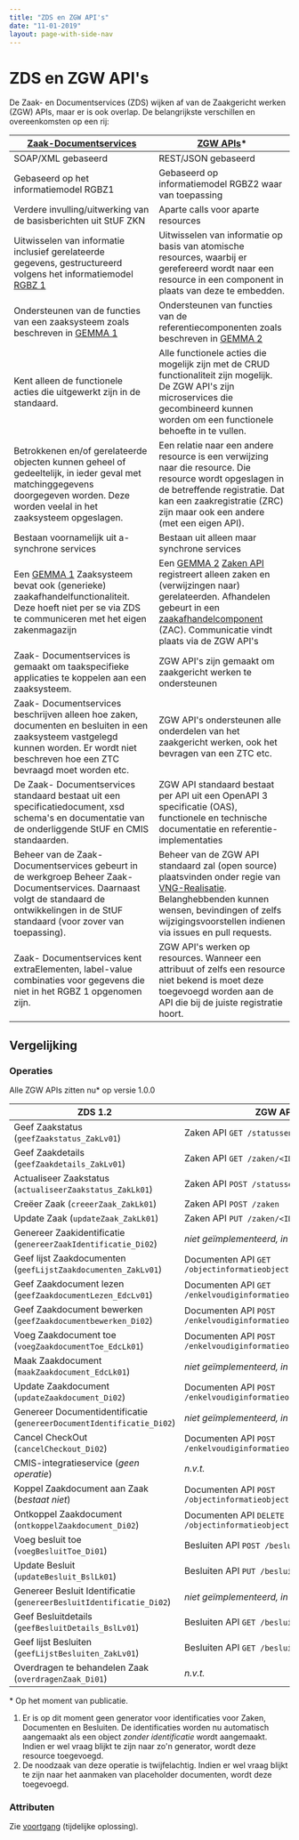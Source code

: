 ```yaml
---
title: "ZDS en ZGW API's"
date: "11-01-2019"
layout: page-with-side-nav
---
```


# ZDS en ZGW API's

De Zaak- en Documentservices (ZDS) wijken af van de Zaakgericht werken (ZGW) APIs, maar er is ook
overlap. De belangrijkste verschillen en overeenkomsten op een rij:

| [Zaak-Documentservices](https://www.gemmaonline.nl/index.php/Zaak-_en_Documentservices)                                                                                                                                               | [ZGW APIs](https://zaakgerichtwerken.vng.cloud/standaard/)\*                                                                                                                                                                                                                                                                                                                                                                                                           |
| ------------------------------------------------------------------------------------------------------------------------------------------------------------------------------------------------------------------------------------- | ---------------------------------------------------------------------------------------------------------------------------------------------------------------------------------------------------------------------------------------------------------------------------------------------------------------------------------------------------------------------------------------------------------------------------------------------------------------------- |
| SOAP/XML gebaseerd                                                                                                                                                                                                                    | REST/JSON gebaseerd                                                                                                                                                                                                                                                                                                                                                                                                                                                    |
| Gebaseerd op het informatiemodel RGBZ1                                                                                                                                                                                                | Gebaseerd op informatiemodel RGBZ2 waar van toepassing                                                                                                                                                                                                                                                                                                                                                                                                                 |
| Verdere invulling/uitwerking van de basisberichten uit StUF ZKN                                                                                                                                                                       | Aparte calls voor aparte resources                                                                                                                                                                                                                                                                                                                                                                                                                                     |
| Uitwisselen van informatie inclusief gerelateerde gegevens, gestructureerd volgens het informatiemodel [RGBZ 1](<https://www.gemmaonline.nl/index.php/Informatiemodel_Zaken_(RGBZ)>)                                                  | Uitwisselen van informatie op basis van atomische resources, waarbij er gerefereerd wordt naar een resource in een component in plaats van deze te embedden.                                                                                                                                                                                                                                                                                                           |
| Ondersteunen van de functies van een zaaksysteem zoals beschreven in [GEMMA 1](https://www.gemmaonline.nl/index.php/Overzicht_GEMMA_1_referentiecomponenten)                                                                          | Ondersteunen van functies van de referentiecomponenten zoals beschreven in [GEMMA 2](https://www.gemmaonline.nl/index.php/Overzicht_generieke_referentiecomponenten_GEMMA_2)                                                                                                                                                                                                                                                                                           |
| Kent alleen de functionele acties die uitgewerkt zijn in de standaard.                                                                                                                                                                | Alle functionele acties die mogelijk zijn met de CRUD functionaliteit zijn mogelijk. De ZGW API's zijn microservices die gecombineerd kunnen worden om een functionele behoefte in te vullen.                                                                                                                                                                                                                                                                          |
| Betrokkenen en/of gerelateerde objecten kunnen geheel of gedeeltelijk, in ieder geval met matchinggegevens doorgegeven worden. Deze worden veelal in het zaaksysteem opgeslagen.                                                      | Een relatie naar een andere resource is een verwijzing naar die resource. Die resource wordt opgeslagen in de betreffende registratie. Dat kan een zaakregistratie (ZRC) zijn maar ook een andere (met een eigen API).                                                                                                                                                                                                                                                 |
| Bestaan voornamelijk uit a-synchrone services                                                                                                                                                                                         | Bestaan uit alleen maar synchrone services                                                                                                                                                                                                                                                                                                                                                                                                                             |
| Een [GEMMA 1](https://www.gemmaonline.nl/index.php/Overzicht_GEMMA_1_referentiecomponenten) Zaaksysteem bevat ook (generieke) zaakafhandelfunctionaliteit. Deze hoeft niet per se via ZDS te communiceren met het eigen zakenmagazijn | Een [GEMMA 2](https://www.gemmaonline.nl/index.php/Overzicht_generieke_referentiecomponenten_GEMMA_2) [Zaken API](https://www.gemmaonline.nl/index.php/GEMMA2/0.9/id-a97b6545-d5a7-485d-9b13-3ce22db5b9cf) registreert alleen zaken en (verwijzingen naar) gerelateerden. Afhandelen gebeurt in een [zaakafhandelcomponent](https://www.gemmaonline.nl/index.php/GEMMA2/0.9/id-f2dfbd0b-9d36-405c-bdbe-827f3296de29) (ZAC). Communicatie vindt plaats via de ZGW API's |
| Zaak- Documentservices is gemaakt om taakspecifieke applicaties te koppelen aan een zaaksysteem.                                                                                                                                      | ZGW API's zijn gemaakt om zaakgericht werken te ondersteunen                                                                                                                                                                                                                                                                                                                                                                                                           |
| Zaak- Documentservices beschrijven alleen hoe zaken, documenten en besluiten in een zaaksysteem vastgelegd kunnen worden. Er wordt niet beschreven hoe een ZTC bevraagd moet worden etc.                                              | ZGW API's ondersteunen alle onderdelen van het zaakgericht werken, ook het bevragen van een ZTC etc.                                                                                                                                                                                                                                                                                                                                                                   |
| De Zaak- Documentservices standaard bestaat uit een specificatiedocument, xsd schema's en documentatie van de onderliggende StUF en CMIS standaarden.                                                                                 | ZGW API standaard bestaat per API uit een OpenAPI 3 specificatie (OAS), functionele en technische documentatie en referentie-implementaties                                                                                                                                                                                                                                                                                                                            |
| Beheer van de Zaak- Documentservices gebeurt in de werkgroep Beheer Zaak- Documentservices. Daarnaast volgt de standaard de ontwikkelingen in de StUF standaard (voor zover van toepassing).                                          | Beheer van de ZGW API standaard zal (open source) plaatsvinden onder regie van [VNG-Realisatie](https://www.vngrealisatie.nl/). Belanghebbenden kunnen wensen, bevindingen of zelfs wijzigingsvoorstellen indienen via issues en pull requests.                                                                                                                                                                                                                        |
| Zaak- Documentservices kent extraElementen, label-value combinaties voor gegevens die niet in het RGBZ 1 opgenomen zijn.                                                                                                              | ZGW API's werken op resources. Wanneer een attribuut of zelfs een resource niet bekend is moet deze toegevoegd worden aan de API die bij de juiste registratie hoort.                                                                                                                                                                                                                                                                                                  |

## Vergelijking

### Operaties

Alle ZGW APIs zitten nu\* op versie 1.0.0

| ZDS 1.2                                                               | ZGW APIs\*                                                       |
| --------------------------------------------------------------------- | ---------------------------------------------------------------- |
| Geef Zaakstatus (`geefZaakstatus_ZakLv01`)                            | Zaken API `GET /statussen?zaak=<ID>`                             |
| Geef Zaakdetails (`geefZaakdetails_ZakLv01`)                          | Zaken API `GET /zaken/<ID>`                                      |
| Actualiseer Zaakstatus (`actualiseerZaakstatus_ZakLk01`)              | Zaken API `POST /statussen/`                                     |
| Creëer Zaak (`creeerZaak_ZakLk01`)                                    | Zaken API `POST /zaken`                                          |
| Update Zaak (`updateZaak_ZakLk01`)                                    | Zaken API `PUT /zaken/<ID>`                                      |
| Genereer Zaakidentificatie (`genereerZaakIdentificatie_Di02`)         | _niet geïmplementeerd, in overweging_ <sup>1</sup>               |
| Geef lijst Zaakdocumenten (`geefLijstZaakdocumenten_ZakLv01`)         | Documenten API `GET /objectinformatieobjecten`                   |
| Geef Zaakdocument lezen (`geefZaakdocumentLezen_EdcLv01`)             | Documenten API `GET /enkelvoudiginformatieobjecten/<ID>`         |
| Geef Zaakdocument bewerken (`geefZaakdocumentbewerken_Di02`)          | Documenten API `POST /enkelvoudiginformatieobjecten/<ID>/lock`   |
| Voeg Zaakdocument toe (`voegZaakdocumentToe_EdcLk01`)                 | Documenten API `POST /enkelvoudiginformatieobjecten`             |
| Maak Zaakdocument (`maakZaakdocument_EdcLk01`)                        | _niet geïmplementeerd, in overweging_ <sup>2</sup>               |
| Update Zaakdocument (`updateZaakdocument_Di02`)                       | Documenten API `POST /enkelvoudiginformatieobjecten`             |
| Genereer Documentidentificatie (`genereerDocumentIdentificatie_Di02`) | _niet geïmplementeerd, in overweging_ <sup>1</sup>               |
| Cancel CheckOut (`cancelCheckout_Di02`)                               | Documenten API `POST /enkelvoudiginformatieobjecten/<ID>/unlock` |
| CMIS-integratieservice (_geen operatie_)                              | _n.v.t._                                                         |
| Koppel Zaakdocument aan Zaak (_bestaat niet_)                         | Documenten API `POST /objectinformatieobjecten`                  |
| Ontkoppel Zaakdocument (`ontkoppelZaakdocument_Di02`)                 | Documenten API `DELETE /objectinformatieobjecten`                |
| Voeg besluit toe (`voegBesluitToe_Di01`)                              | Besluiten API `POST /besluiten`                                  |
| Update Besluit (`updateBesluit_BslLk01`)                              | Besluiten API `PUT /besluiten`                                   |
| Genereer Besluit Identificatie (`genereerBesluitIdentificatie_Di02`)  | _niet geïmplementeerd, in overweging_ <sup>1</sup>               |
| Geef Besluitdetails (`geefBesluitDetails_BslLv01`)                    | Besluiten API `GET /besluiten/<ID>`                              |
| Geef lijst Besluiten (`geefLijstBesluiten_ZakLv01`)                   | Besluiten API `GET /besluiten`                                   |
| Overdragen te behandelen Zaak (`overdragenZaak_Di01`)                 | _n.v.t._                                                         |

\* Op het moment van publicatie.

1. Er is op dit moment geen generator voor identificaties voor Zaken, Documenten en Besluiten. De
   identificaties worden nu automatisch aangemaakt als een object _zonder identificatie_ wordt
   aangemaakt. Indien er wel vraag blijkt te zijn naar zo'n generator, wordt deze resource
   toegevoegd.
2. De noodzaak van deze operatie is twijfelachtig. Indien er wel vraag blijkt te zijn naar het
   aanmaken van placeholder documenten, wordt deze toegevoegd.

### Attributen

Zie [voortgang](https://github.com/VNG-Realisatie/gemma-zaken/issues/549#issuecomment-446919312)
(tijdelijke oplossing).
